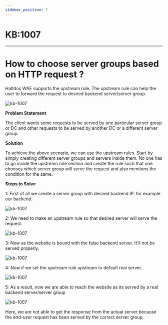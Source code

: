 ```yaml
---
sidebar_position: 7
---
```


# KB:1007
----------

# How to choose server groups based on HTTP request ?

Haltdos WAF supports the upstream rule. The upstream rule can help the user to forward the request to desired backend server/server group. 

![kb-1007](/tutorials/kb7.png)

**Problem Statement**

The client wants some requests to be served by one particular server group or DC and other requests to be served by another DC or a different server group.

**Solution**

To achieve the above scenario, we can use the upstream rules. Start by simply creating different server groups and servers inside them. No one has to go inside the upstream rule section and create the rule such that one chooses which server group will serve the request and also mentions the condition for the same.

**Steps to Solve**

1: First of all we create a server group with desired backend IP. for example our backend.

![kb-1007](/tutorials/kb72.png)

2: We need to make an upstream rule so that desired server will serve the request.

![kb-1007](/tutorials/kb73.png)

3: Now as the website is bound with the false backend server. It'll not be served properly.


![kb-1007](/tutorials/kb74.png)

4: Now if we set the upstream rule upstream to default real server.


![kb-1007](/tutorials/kb75.png)

5: As a result, now we are able to reach the website as its served by a real backend server/server group

![kb-1007](/tutorials/kb76.png)

Here, we are not able to get the response from the actual server because the end-user request has been served by the correct server group.